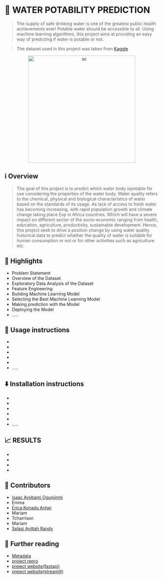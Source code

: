 # 🚰 WATER POTABILITY PREDICTION

> The supply of safe drinking water is one of the greatest public health achievements ever! Potable water should be accessible to all. Using machine learning algorithms, this project aims at providing an easy way of predicting if water is potable or not.

> The dataset used in this project was taken from [Kaggle](https://www.kaggle.com/datasets/adityakadiwal/water-potability)


<p align="center">
    <img width = "350" alt = "sc" class="center" src= "https://user-images.githubusercontent.com/42063516/180430745-25c91d4e-0a55-40ce-95a8-de07e9185122.jpg" / >
    
</p>
 
 

##  ℹ️ Overview 
>  The goal of this project is to predict which water body ispotable for use considering the properties of the water body.
>  Water quality refers to the chemical, physical and biological characteristics of water based on the standards of its usage. 
As lack of access to fresh water has becoming increasing, with rapid population growth and climate change taking place Esp in Africa countries. Which will have a severe impact on different sector of the socio-economic ranging from health, education, agriculture, productivity, sustainable development. Hence, this project seek to drive a position change by using water quality historical data to predict whether the quality of water is suitable for human consumption or not or for other activities such as agriculture etc.


 

## 🌟 Highlights 


- Problem Statement
- Overview of the Dataset
- Exploratory Data Analysis of the Dataset
- Feature Engineering
- Building Machine Learning Model
- Selecting the Best Machine Learning Model
- Making prediction with the Model
- Deploying the Model
- .....





## 🚀 Usage instructions

- 
-
-
-
-
- .....


## ⬇️ Installation instructions
- 
-
-
-
-
- .....

## 📈 RESULTS
-
-
-
-


## 👥 Contributors

- [Isaac Ayobami Ogunjinmi](https://github.com/akinyosoyeisaac)
- Emma
- [Erica Konadu Antwi](https://github.com/ericakonadu)
- Mariam
- Tcharrison
- Mariam
- [Selasi Ayittah Randy](https://github.com/Selasi3)

## 📖 Further reading

-  <a href="references\metadata.md"> Metadata </a>
-  [project repro](https://github.com/akinyosoyeisaac/Water_Portability_Prediction)
- [preject website(fastapi)](https://water-potability-pred-01.herokuapp.com/docs#/default/prediction_predict_post)
- [preject website(streamlit)](https://akinyosoyeisaac-water-portabili-deploymentwater-pota-app-shb41p.streamlitapp.com/)

